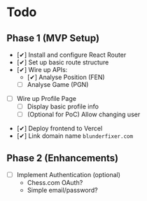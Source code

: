 # Todo

## Phase 1 (MVP Setup)

- [✔] Install and configure React Router
- [✔] Set up basic route structure
- [✔] Wire up APIs:
  - [✔] Analyse Position (FEN)
  - [ ] Analyse Game (PGN)
- [ ] Wire up Profile Page
  - [ ] Display basic profile info
  - [ ] (Optional for PoC) Allow changing user
- [✔] Deploy frontend to Vercel
- [✔] Link domain name `blunderfixer.com`

## Phase 2 (Enhancements)

- [ ] Implement Authentication (optional)
  - Chess.com OAuth?
  - Simple email/password?
